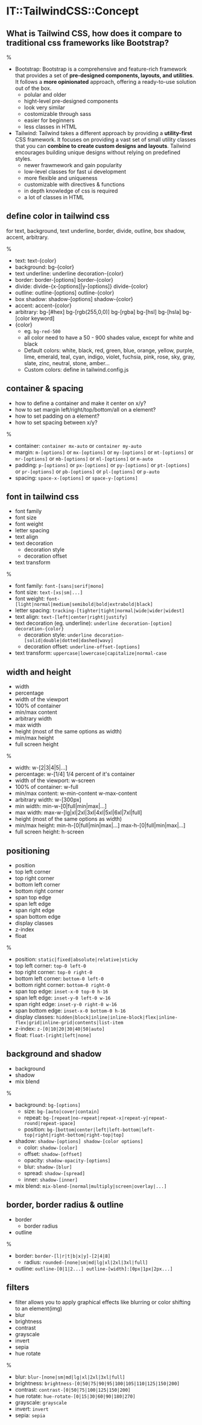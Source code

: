 # IT::TailwindCSS::Concept

## What is Tailwind CSS, how does it compare to traditional css frameworks like Bootstrap?

%

- Bootstrap: Bootstrap is a comprehensive and feature-rich framework that provides a set of **pre-designed components, layouts, and utilities**. It follows a **more opinionated** approach, offering a ready-to-use solution out of the box.
  - polular and older
  - hight-level pre-designed components
  - look very similar
  - costomizable through sass
  - easier for beginners
  - less classes in HTML
- Tailwind: Tailwind takes a different approach by providing a **utility-first** CSS framework. It focuses on providing a vast set of small utility classes that you can **combine to create custom designs and layouts**. Tailwind encourages building unique designs without relying on predefined styles.
  - newer frawmework and gain popularity
  - low-level classes for fast ui development
  - more flexible and uniqueness
  - customizable with directives & functions
  - in depth knowledge of css is required
  - a lot of classes in HTML

## define color in tailwind css

for text, background, text underline, border, divide, outline, box shadow, accent, arbitrary.

%

- text: text-{color}
- background: bg-{color}
- text underline: underline decoration-{color}
- border: border-[options] border-{color}
- divide: divide-{x-[options]|y-[options]} divide-{color}
- outline: outline-[options] outline-{color}
- box shadow: shadow-[options] shadow-{color}
- accent: accent-{color}
- arbitrary: bg-[#hex] bg-[rgb(255,0,0)] bg-[rgba] bg-[hsl] bg-[hsla] bg-[color keyword]
- {color}
  - eg. `bg-red-500`
  - all color need to have a 50 - 900 shades value, except for white and black
  - Default colors: white, black, red, green, blue, orange, yellow, purple, lime, emerald, teal, cyan, indigo, violet, fuchsia, pink, rose, sky, gray, slate, zinc, neutral, stone, amber...
  - Custom colors: define in tailwind.config.js

## container & spacing

- how to define a container and make it center on x/y?
- how to set margin left/right/top/bottom/all on a element?
- how to set padding on a element?
- how to set spacing between x/y?

%

- container: `container mx-auto` or `container my-auto`
- margin: `m-[options]` or `mx-[options]` or `my-[options]` or `mt-[options]` or `mr-[options]` or `mb-[options]` or `ml-[options]` or `m-auto`
- padding: `p-[options]` or `px-[options]` or `py-[options]` or `pt-[options]` or `pr-[options]` or `pb-[options]` or `pl-[options]` or `p-auto`
- spacing: `space-x-[options]` or `space-y-[options]`

## font in tailwind css

- font family
- font size
- font weight
- letter spacing
- text align
- text decoration
  - decoration style
  - decoration offset
- text transform

%

- font family: `font-[sans|serif|mono]`
- font size: `text-[xs|sm|...]`
- font weight: `font-[light|normal|medium|semibold|bold|extrabold|black]`
- letter spacing: `tracking-[tighter|tight|normal|wide|wider|widest]`
- text align: `text-[left|center|right|justify]`
- text decoration (eg. underline): `underline decoration-[option] decoration-{color}`
  - decoration style: `underline decoration-[solid|double|dotted|dashed|wavy]`
  - decoration offset: `underline-offset-[options]`
- text transform: `uppercase|lowercase|capitalize|normal-case`

## width and height

- width
- percentage
- width of the viewport
- 100% of container
- min/max content
- arbitrary width
- max width
- height (most of the same options as width)
- min/max height
- full screen height

%

- width: w-[2|3|4|5|...]
- percentage: w-[1/4] 1/4 percent of it's container
- width of the viewport: w-screen
- 100% of container: w-full
- min/max content: w-min-content w-max-content
- arbitrary width: w-[300px]
- min width: min-w-[0|full|min|max|...]
- max width: max-w-[lg|xl|2xl|3xl|4xl|5xl|6xl|7xl|full]
- height (most of the same options as width)
- min/max height: min-h-[0|full|min|max|...] max-h-[0|full|min|max|...]
- full screen height: h-screen

## positioning

- position
- top left corner
- top right corner
- bottom left corner
- bottom right corner
- span top edge
- span left edge
- span right edge
- span bottom edge
- display classes
- z-index
- float

%

- position: `static|fixed|absolute|relative|sticky`
- top left corner: `top-0 left-0`
- top right corner: `top-0 right-0`
- bottom left corner: `bottom-0 left-0`
- bottom right corner: `bottom-0 right-0`
- span top edge: `inset-x-0 top-0 h-16`
- span left edge: `inset-y-0 left-0 w-16`
- span right edge: `inset-y-0 right-0 w-16`
- span bottom edge: `inset-x-0 bottom-0 h-16`
- display classes: `hidden|block|inline|inline-block|flex|inline-flex|grid|inline-grid|contents|list-item`
- z-index: `z-[0|10|20|30|40|50|auto]`
- float: `float-[right|left|none]`

## background and shadow

- background
- shadow
- mix blend

%

- background: `bg-[options]`
  - size: `bg-[auto|cover|contain]`
  - repeat: `bg-[repeat|no-repeat|repeat-x|repeat-y|repeat-round|repeat-space]`
  - position: `bg-[bottom|center|left|left-bottom|left-top|right|right-bottom|right-top|top]`
- shadow: `shadow-[options] shadow-[color options]`
  - color: `shadow-[color]`
  - offset: `shadow-[offset]`
  - opacity: `shadow-opacity-[options]`
  - blur: `shadow-[blur]`
  - spread: `shadow-[spread]`
  - inner: `shadow-[inner]`
- mix blend: `mix-blend-[normal|multiply|screen|overlay|...]`

## border, border radius & outline

- border
  - border radius
- outline

%

- border: `border-[l|r|t|b|x|y]-[2|4|8]`
  - radius: `rounded-[none|sm|md|lg|xl|2xl|3xl|full]`
- outline: `outline-[0|1|2...] outline-[width]:[0px|1px|2px...]`

## filters

- filter allows you to apply graphical effects like blurring or color shifting to an element(img)
- blur
- brightness
- contrast
- grayscale
- invert
- sepia
- hue rotate

%

- blur: `blur-[none|sm|md|lg|xl|2xl|3xl|full]`
- brightness: `brightness-[0|50|75|90|95|100|105|110|125|150|200]`
- contrast: `contrast-[0|50|75|100|125|150|200]`
- hue rotate: `hue-rotate-[0|15|30|60|90|180|270]`
- grayscale: `grayscale`
- invert: `invert`
- sepia: `sepia`
